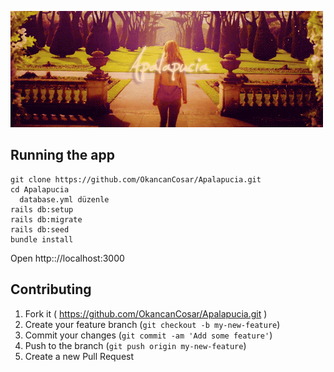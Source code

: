 ![alt text](https://github.com/OkancanCosar/Apalapucia/blob/master/i.gif)

## Running the app

    git clone https://github.com/OkancanCosar/Apalapucia.git
    cd Apalapucia
      database.yml düzenle
    rails db:setup
    rails db:migrate
    rails db:seed
    bundle install

Open http:://localhost:3000

## Contributing

1. Fork it ( https://github.com/OkancanCosar/Apalapucia.git )
2. Create your feature branch (`git checkout -b my-new-feature`)
3. Commit your changes (`git commit -am 'Add some feature'`)
4. Push to the branch (`git push origin my-new-feature`)
5. Create a new Pull Request

